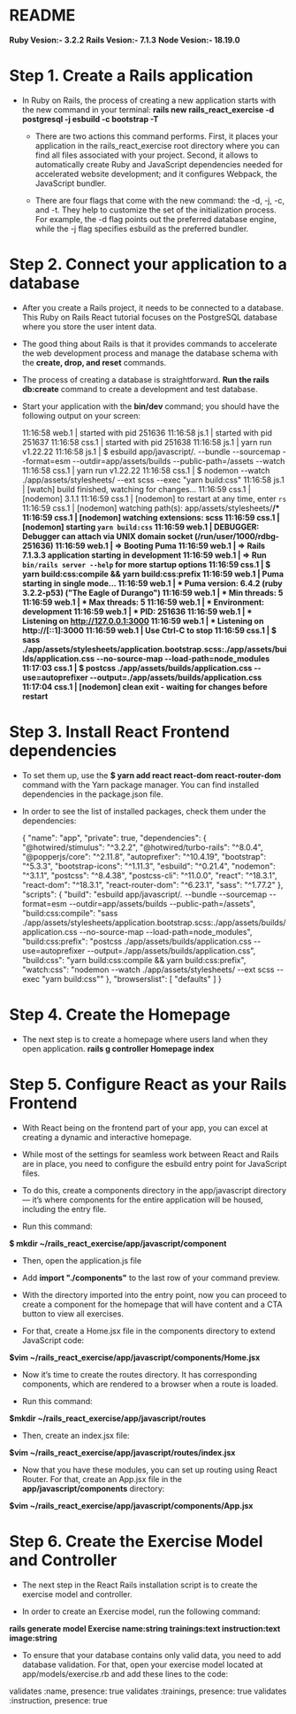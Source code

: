 # README

**Ruby Vesion:- 3.2.2**
**Rails Vesion:- 7.1.3**
**Node Vesion:- 18.19.0** 

# Step 1. Create a Rails application
* In Ruby on Rails, the process of creating a new application starts with the new command in your terminal:
	**rails new rails_react_exercise -d postgresql -j esbuild -c bootstrap -T**

	* There are two actions this command performs. First, it places your application in the rails_react_exercise root directory where you can find all files associated with your project. Second, it allows to automatically create Ruby and JavaScript dependencies needed for accelerated website development; and it configures Webpack, the JavaScript bundler.

	* There are four flags that come with the new command: the -d, -j, -c, and -t. They help to customize the set of the initialization process. For example, the -d flag points out the preferred database engine, while the -j flag specifies esbuild as the preferred bundler.

# Step 2. Connect your application to a database

* After you create a Rails project, it needs to be connected to a database. This Ruby on Rails React tutorial focuses on the PostgreSQL database where you store the user intent data.

* The good thing about Rails is that it provides commands to accelerate the web development process and manage the database schema with the **create, drop, and reset** commands.

* The process of creating a database is straightforward. **Run the rails db:create** command to create a development and test database.


* Start your application with the **bin/dev** command; you should have the following output on your screen:


	11:16:58 web.1  | started with pid 251636
	11:16:58 js.1   | started with pid 251637
	11:16:58 css.1  | started with pid 251638
	11:16:58 js.1   | yarn run v1.22.22
	11:16:58 js.1   | $ esbuild app/javascript/*.* --bundle --sourcemap --format=esm --outdir=app/assets/builds --public-path=/assets --watch
	11:16:58 css.1  | yarn run v1.22.22
	11:16:58 css.1  | $ nodemon --watch ./app/assets/stylesheets/ --ext scss --exec "yarn build:css"
	11:16:58 js.1   | [watch] build finished, watching for changes...
	11:16:59 css.1  | [nodemon] 3.1.1
	11:16:59 css.1  | [nodemon] to restart at any time, enter `rs`
	11:16:59 css.1  | [nodemon] watching path(s): app/assets/stylesheets/**/*
	11:16:59 css.1  | [nodemon] watching extensions: scss
	11:16:59 css.1  | [nodemon] starting `yarn build:css`
	11:16:59 web.1  | DEBUGGER: Debugger can attach via UNIX domain socket (/run/user/1000/rdbg-251636)
	11:16:59 web.1  | => Booting Puma
	11:16:59 web.1  | => Rails 7.1.3.3 application starting in development 
	11:16:59 web.1  | => Run `bin/rails server --help` for more startup options
	11:16:59 css.1  | $ yarn build:css:compile && yarn build:css:prefix
	11:16:59 web.1  | Puma starting in single mode...
	11:16:59 web.1  | * Puma version: 6.4.2 (ruby 3.2.2-p53) ("The Eagle of Durango")
	11:16:59 web.1  | *  Min threads: 5
	11:16:59 web.1  | *  Max threads: 5
	11:16:59 web.1  | *  Environment: development
	11:16:59 web.1  | *          PID: 251636
	11:16:59 web.1  | * Listening on http://127.0.0.1:3000
	11:16:59 web.1  | * Listening on http://[::1]:3000
	11:16:59 web.1  | Use Ctrl-C to stop
	11:16:59 css.1  | $ sass ./app/assets/stylesheets/application.bootstrap.scss:./app/assets/builds/application.css --no-source-map --load-path=node_modules
	11:17:03 css.1  | $ postcss ./app/assets/builds/application.css --use=autoprefixer --output=./app/assets/builds/application.css
	11:17:04 css.1  | [nodemon] clean exit - waiting for changes before restart**


# Step 3. Install React Frontend dependencies

* To set them up, use the **$ yarn add react react-dom react-router-dom** command with the Yarn package manager. You can find installed dependencies in the package.json file.


* In order to see the list of installed packages, check them under the dependencies:

	{
	  "name": "app",
	  "private": true,
	  "dependencies": {
	    "@hotwired/stimulus": "^3.2.2",
	    "@hotwired/turbo-rails": "^8.0.4",
	    "@popperjs/core": "^2.11.8",
	    "autoprefixer": "^10.4.19",
	    "bootstrap": "^5.3.3",
	    "bootstrap-icons": "^1.11.3",
	    "esbuild": "^0.21.4",
	    "nodemon": "^3.1.1",
	    "postcss": "^8.4.38",
	    "postcss-cli": "^11.0.0",
	    "react": "^18.3.1",
	    "react-dom": "^18.3.1",
	    "react-router-dom": "^6.23.1",
	    "sass": "^1.77.2"
	  },
	  "scripts": {
	    "build": "esbuild app/javascript/*.* --bundle --sourcemap --format=esm --outdir=app/assets/builds --public-path=/assets",
	    "build:css:compile": "sass ./app/assets/stylesheets/application.bootstrap.scss:./app/assets/builds/application.css --no-source-map --load-path=node_modules",
	    "build:css:prefix": "postcss ./app/assets/builds/application.css --use=autoprefixer --output=./app/assets/builds/application.css",
	    "build:css": "yarn build:css:compile && yarn build:css:prefix",
	    "watch:css": "nodemon --watch ./app/assets/stylesheets/ --ext scss --exec \"yarn build:css\""
	  },
	  "browserslist": [
	    "defaults"
	  ]
	}

# Step 4. Create the Homepage
  * The next step is to create a homepage where users land when they open application.
  **rails g controller Homepage index**



# Step 5. Configure React as your Rails Frontend

  * With React being on the frontend part of your app, you can excel at creating a dynamic and interactive homepage.

  * While most of the settings for seamless work between React and Rails are in place, you need to configure the esbuild entry point for JavaScript files.

  * To do this, create a components directory in the app/javascript directory — it’s where components for the entire application will be housed, including the entry file.

  * Run this command:

  **$ mkdir ~/rails_react_exercise/app/javascript/component**

  * Then, open the application.js file

  * Add **import "./components"** to the last row of your command preview.

  * With the directory imported into the entry point, now you can proceed to create a component for the homepage that will have content and a CTA button to view all exercises.

  * For that, create a Home.jsx file in the components directory to extend JavaScript code:

  **$vim ~/rails_react_exercise/app/javascript/components/Home.jsx**

  * Now it’s time to create the routes directory. It has corresponding components, which are rendered to a browser when a route is loaded. 

  * Run this command:

  **$mkdir ~/rails_react_exercise/app/javascript/routes**

  * Then, create an index.jsx file:

  **$vim ~/rails_react_exercise/app/javascript/routes/index.jsx**

  * Now that you have these modules, you can set up routing using React Router. For that, create an App.jsx file in the **app/javascript/components** directory:

  **$vim ~/rails_react_exercise/app/javascript/components/App.jsx**


# Step 6. Create the Exercise Model and Controller

  * The next step in the React Rails installation script is to create the exercise model and controller.

  * In order to create an Exercise model, run the following command:

  **rails generate model Exercise name:string trainings:text instruction:text image:string**

  * To ensure that your database contains only valid data, you need to add database validation. For that, open your exercise model located at app/models/exercise.rb and add these lines to the code:


  validates :name, presence: true
	validates :trainings, presence: true
	validates :instruction, presence: true

	

